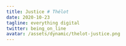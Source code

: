 ```yaml
---
title: Justice # Thélot
date: 2020-10-23
tagline: everything digital
twitter: being_on_line
avatar: /assets/dynamic/thelot-justice.png
---
```

